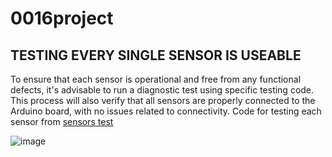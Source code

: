 # 0016project
## TESTING EVERY SINGLE SENSOR IS USEABLE

To ensure that each sensor is operational and free from any functional defects, it's advisable to run a diagnostic test using specific testing code. This process will also verify that all sensors are properly connected to the Arduino board, with no issues related to connectivity. Code for testing each sensor from [sensors test](sensors/test)

![image](https://github.com/xxu121/0016project/assets/146341729/fdcc0ee5-af4b-4b15-aa42-16862c053166)


